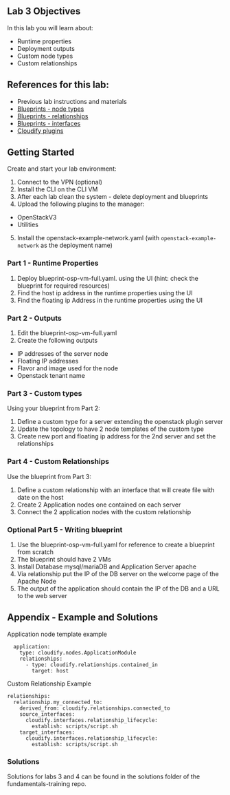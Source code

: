 ## Lab 3 Objectives
In this lab you will learn about:
* Runtime properties
* Deployment outputs
* Custom node types
* Custom relationships


## References for this lab: 
* Previous lab instructions and materials
* [Blueprints - node types](https://docs.cloudify.co/latest/developer/blueprints/spec-node-types/)
* [Blueprints - relationships](https://docs.cloudify.co/latest/developer/blueprints/spec-relationships/)
* [Blueprints - interfaces](https://docs.cloudify.co/latest/developer/blueprints/spec-interfaces/)
* [Cloudify plugins](https://cloudify.co/plugins/)

## Getting Started
Create and start your lab environment:

1. Connect to the VPN (optional)
2. Install the CLI on the CLI VM
3. After each lab clean the system - delete deployment and blueprints
4. Upload the following plugins to the manager: 
* OpenStackV3
* Utilities
5. Install the openstack-example-network.yaml (with `openstack-example-network` as the deployment name)

### Part 1 - Runtime Properties
1. Deploy blueprint-osp-vm-full.yaml. using the UI (hint: check the blueprint for required resources)
2. Find the host ip address in the runtime properties using the UI
2. Find the floating ip Address in the runtime properties using the UI

### Part 2 - Outputs 
1. Edit the blueprint-osp-vm-full.yaml
2. Create the following outputs
* IP addresses of the server node
* Floating IP addresses
* Flavor and image used for the node
* Openstack tenant name

### Part 3 - Custom types
Using your blueprint from Part 2:
1. Define a custom type for a server extending the openstack plugin server
2. Update the topology to have 2 node templates of the custom type
3. Create new port and floating ip address for the 2nd server and set the relationships

### Part 4 - Custom Relationships
Use the blueprint from Part 3:
1. Define a custom relationship with an interface that will create file with date on the host
2. Create 2 Application nodes one contained on each server
3. Connect the 2 application nodes with the custom relationship

### Optional Part 5 - Writing blueprint
1. Use the blueprint-osp-vm-full.yaml for reference to create a blueprint from scratch
2. The blueprint should have 2 VMs
3. Install Database mysql/mariaDB and Application Server apache
4. Via relationship put the IP of the DB server on the welcome page of the Apache Node
5. The output of the application should contain the IP of the DB and a URL to the web server

## Appendix - Example and Solutions
Application node template example
```
  application:
    type: cloudify.nodes.ApplicationModule
    relationships:
      - type: cloudify.relationships.contained_in
        target: host
```

Custom Relationship Example
```
relationships:
  relationship.my_connected_to:
    derived_from: cloudify.relationships.connected_to
    source_interfaces:
      cloudify.interfaces.relationship_lifecycle:
        establish: scripts/script.sh
    target_interfaces:
      cloudify.interfaces.relationship_lifecycle:
        establish: scripts/script.sh
```
### Solutions
Solutions for labs 3 and 4 can be found in the solutions folder of the fundamentals-training repo.

